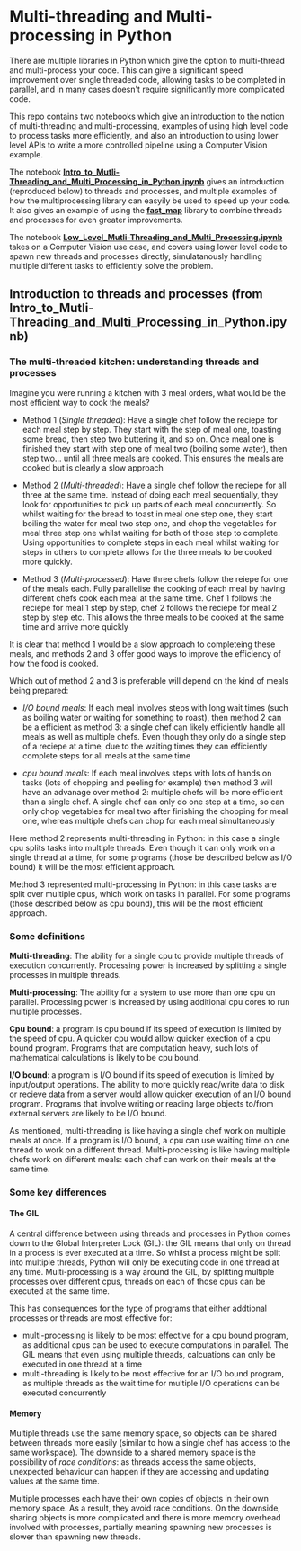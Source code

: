 # Multi-threading and Multi-processing in Python
There are multiple libraries in Python which give the option to multi-thread and multi-process your code. This can give a significant speed improvement over single threaded code, allowing tasks to be completed in parallel, and in many cases doesn't require significantly more complicated code.

This repo contains two notebooks which give an introduction to the notion of multi-threading and multi-processing, examples of using high level code to process tasks more efficiently, and also an introduction to using lower level APIs to write a more controlled pipeline using a Computer Vision example.

The notebook [**Intro_to_Mutli-Threading_and_Multi_Processing_in_Python.ipynb**](https://github.com/joshjmatthews/python_threads_and_processes/blob/main/Intro_to_Multi-Threading_and_Multi-Processing_in_Python.ipynb) gives an introduction (reproduced below) to threads and processes, and multiple examples of how the multiprocessing library can easyily be used to speed up your code. It also gives an example of using the [**fast_map**](https://github.com/michalmonday/fast_map) library to combine threads and processes for even greater improvements.

The notebook [**Low_Level_Mutli-Threading_and_Multi_Processing.ipynb**](https://github.com/joshjmatthews/python_threads_and_processes/blob/main/Low_Level_Multi-Threading_and_Multi_Processing.ipynb) takes on a Computer Vision use case, and covers using lower level code to spawn new threads and processes directly, simulatanously handling multiple different tasks to efficiently solve the problem.

## Introduction to threads and processes (from Intro_to_Mutli-Threading_and_Multi_Processing_in_Python.ipynb)

### The multi-threaded kitchen: understanding threads and processes

Imagine you were running a kitchen with 3 meal orders, what would be the most efficient way to cook the meals?

- Method 1 (_Single threaded_): Have a single chef follow the reciepe for each meal step by step. They start with the step of meal one, toasting some bread, then step two buttering it, and so on. Once meal one is finished they start with step one of meal two (boiling some water), then step two... until all three meals are cooked. This ensures the meals are cooked but is clearly a slow approach


- Method 2 (_Multi-threaded_): Have a single chef follow the reciepe for all three at the same time. Instead of doing each meal sequentially, they look for opportunities to pick up parts of each meal concurrently. So whilst waiting for the bread to toast in meal one step one, they start boiling the water for meal two step one, and chop the vegetables for meal three step one whilst waiting for both of those step to complete. Using opportunities to complete steps in each meal whilst waiting for steps in others to complete allows for the three meals to be cooked more quickly.


- Method 3 (_Multi-processed_): Have three chefs follow the reiepe for one of the meals each. Fully parallelise the cooking of each meal by having different chefs cook each meal at the same time. Chef 1 follows the reciepe for meal 1 step by step, chef 2 follows the reciepe for meal 2 step by step etc. This allows the three meals to be cooked at the same time and arrive more quickly


It is clear that method 1 would be a slow approach to completeing these meals, and methods 2 and 3 offer good ways to improve the efficiency of how the food is cooked.

Which out of method 2 and 3 is preferable will depend on the kind of meals being prepared:

- _I/O bound meals_: If each meal involves steps with long wait times (such as boiling water or waiting for something to roast), then method 2 can be a efficient as method 3: a single chef can likely efficiently handle all meals as well as multiple chefs. Even though they only do a single step of a reciepe at a time, due to the waiting times they can efficiently complete steps for all meals at the same time


- _cpu bound meals_: If each meal involves steps with lots of hands on tasks (lots of chopping and peeling for example) then method 3 will have an advanage over method 2: multiple chefs will be more efficient than a single chef. A single chef can only do one step at a time, so can only chop vegetables for meal two after finishing the chopping for meal one, whereas multiple chefs can chop for each meal simultaneously


Here method 2 represents multi-threading in Python: in this case a single cpu splits tasks into multiple threads. Even though it can only work on a single thread at a time, for some programs (those be described below as I/O bound) it will be the most efficient approach. 

Method 3 represented multi-processing in Python: in this case tasks are split over multiple cpus, which work on tasks in parallel. For some programs (those described below as cpu bound), this will be the most efficient approach.

### Some definitions

**Multi-threading**: The ability for a single cpu to provide multiple threads of execution concurrently. Processing power is increased by splitting a single processes in multiple threads.

**Multi-processing**: The ability for a system to use more than one cpu on parallel. Processing power is increased by using additional cpu cores to run multiple processes.

**Cpu bound**: a program is cpu bound if its speed of execution is limited by the speed of cpu. A quicker cpu would allow quicker exection of a cpu bound program. Programs that are computation heavy, such lots of mathematical calculations is likely to be cpu bound.

**I/O bound**: a program is I/O bound if its speed of execution is limited by input/output operations. The ability to more quickly read/write data to disk or recieve data from a server would allow quicker execution of an I/O bound program. Programs that involve writing or reading large objects to/from external servers are likely to be I/O bound.

As mentioned, multi-threading is like having a single chef work on multiple meals at once. If a program is I/O bound, a cpu can use waiting time on one thread to work on a different thread. Multi-processing is like having multiple chefs work on different meals: each chef can work on their meals at the same time.

### Some key differences

#### The GIL
A central difference between using threads and processes in Python comes down to the Global Interpreter Lock (GIL): the GIL means that only on thread in a process is ever executed at a time. So whilst a process might be split into multiple threads, Python will only be executing code in one thread at any time. Multi-processing is a way around the GIL, by splitting multiple processes over different cpus, threads on each of those cpus can be executed at the same time.

This has consequences for the type of programs that either addtional processes or threads are most effective for:
- multi-processing is likely to be most effective for a cpu bound program, as additional cpus can be used to execute computations in parallel. The GIL means that even using multiple threads, calcuations can only be executed in one thread at a time
- multi-threading is likely to be most effective for an I/O bound program, as multiple threads as the wait time for multiple I/O operations can be executed concurrently  

#### Memory
Multiple threads use the same memory space, so objects can be shared between threads more easily (similar to how a single chef has access to the same workspace). The downside to a shared memory space is the possibility of _race conditions_: as threads access the same objects, unexpected behaviour can happen if they are accessing and updating values at the same time. 

Multiple processes each have their own copies of objects in their own memory space. As a result, they avoid race conditions. On the downside, sharing objects is more complicated and there is more memory overhead involved with processes, partially meaning spawning new processes is slower than spawning new threads.
